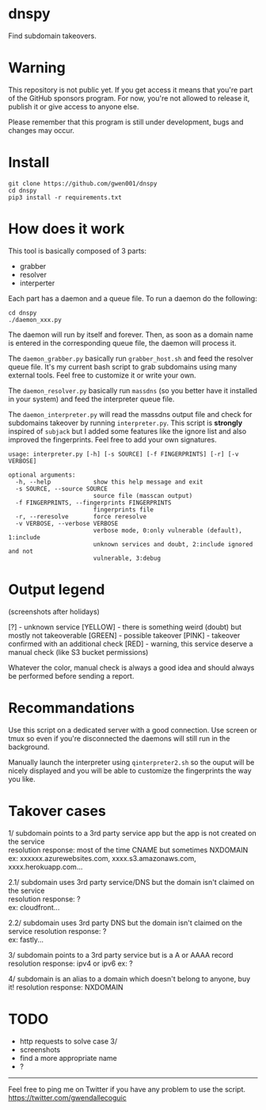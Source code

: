 # dnspy

Find subdomain takeovers.


# Warning

This repository is not public yet.
If you get access it means that you're part of the GitHub sponsors program.
For now, you're not allowed to release it, publish it or give access to anyone else.

Please remember that this program is still under development, bugs and changes may occur.


# Install

```
git clone https://github.com/gwen001/dnspy
cd dnspy
pip3 install -r requirements.txt
```

# How does it work

This tool is basically composed of 3 parts:

- grabber
- resolver
- interperter

Each part has a daemon and a queue file. To run a daemon do the following:

```
cd dnspy
./daemon_xxx.py
```

The daemon will run by itself and forever.
Then, as soon as a domain name is entered in the corresponding queue file, the daemon will process it.

The ```daemon_grabber.py``` basically run ```grabber_host.sh``` and feed the resolver queue file.
It's my current bash script to grab subdomains using many external tools.
Feel free to customize it or write your own.  

The ```daemon_resolver.py``` basically run ```massdns``` (so you better have it installed in your system) and feed the interpreter queue file.  

The ```daemon_interpreter.py``` will read the massdns output file and check for subdomains takeover by running ```interpreter.py```.
This script is **strongly** inspired of ```subjack``` but I added some features like the ignore list and also improved the fingerprints.
Feel free to add your own signatures.  

```
usage: interpreter.py [-h] [-s SOURCE] [-f FINGERPRINTS] [-r] [-v VERBOSE]

optional arguments:
  -h, --help            show this help message and exit
  -s SOURCE, --source SOURCE
                        source file (masscan output)
  -f FINGERPRINTS, --fingerprints FINGERPRINTS
                        fingerprints file
  -r, --reresolve       force reresolve
  -v VERBOSE, --verbose VERBOSE
                        verbose mode, 0:only vulnerable (default), 1:include
                        unknown services and doubt, 2:include ignored and not
                        vulnerable, 3:debug
```

# Output legend

(screenshots after holidays)  

[?] - unknown service
[YELLOW] - there is something weird (doubt) but mostly not takeoverable
[GREEN] - possible takeover
[PINK] - takeover confirmed with an additional check
[RED] - warning, this service deserve a manual check (like S3 bucket permissions)

Whatever the color, manual check is always a good idea and should always be performed before sending a report.  


# Recommandations

Use this script on a dedicated server with a good connection.
Use screen or tmux so even if you're disconnected the daemons will still run in the background.

Manually launch the interpreter using ```qinterpreter2.sh``` so the ouput will be nicely displayed and you will be able to customize the fingerprints the way you like.


# Takover cases

1/ subdomain points to a 3rd party service app but the app is not created on the service  
resolution response: most of the time CNAME but sometimes NXDOMAIN  
ex: xxxxxx.azurewebsites.com, xxxx.s3.amazonaws.com, xxxx.herokuapp.com...  

2.1/ subdomain uses 3rd party service/DNS but the domain isn't claimed on the service  
resolution response: ?  
ex: cloudfront...

2.2/ subdomain uses 3rd party DNS but the domain isn't claimed on the service
resolution response: ?  
ex: fastly...  

3/ subdomain points to a 3rd party service but is a A or AAAA record
resolution response: ipv4 or ipv6
ex: ?  

4/ subdomain is an alias to a domain which doesn't belong to anyone, buy it!
resolution response: NXDOMAIN  


# TODO

- http requests to solve case 3/
- screenshots
- find a more appropriate name
- ?


---

Feel free to ping me on Twitter if you have any problem to use the script.  
https://twitter.com/gwendallecoguic
